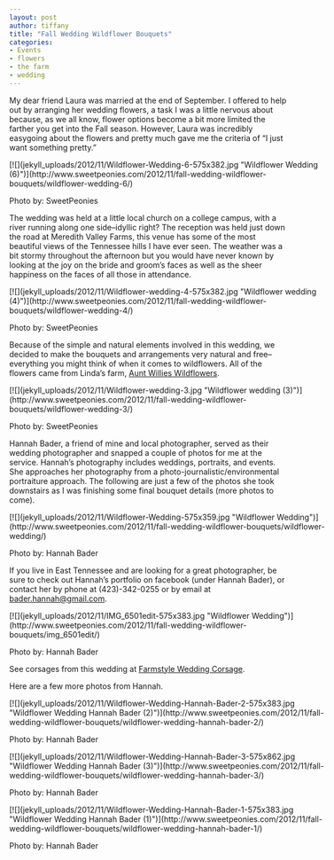 ```yaml
---
layout: post
author: tiffany
title: "Fall Wedding Wildflower Bouquets"
categories: 
- Events
- flowers
- the farm
- wedding
---
```


My dear friend Laura was married at the end of September. I offered to help out by arranging her wedding flowers, a task I was a little nervous about because, as we all know, flower options become a bit more limited the farther you get into the Fall season. However, Laura was incredibly easygoing about the flowers and pretty much gave me the criteria of “I just want something pretty.”

<div id="attachment_5075" style="width: 585px" class="wp-caption aligncenter">[![](jekyll_uploads/2012/11/Wildflower-Wedding-6-575x382.jpg "Wildflower Wedding (6)")](http://www.sweetpeonies.com/2012/11/fall-wedding-wildflower-bouquets/wildflower-wedding-6/)

Photo by: SweetPeonies

</div>

The wedding was held at a little local church on a college campus, with a river running along one side–idyllic right? The reception was held just down the road at Meredith Valley Farms, this venue has some of the most beautiful views of the Tennessee hills I have ever seen. The weather was a bit stormy throughout the afternoon but you would have never known by looking at the joy on the bride and groom’s faces as well as the sheer happiness on the faces of all those in attendance.

<div id="attachment_5070" style="width: 585px" class="wp-caption aligncenter">[![](jekyll_uploads/2012/11/Wildflower-wedding-4-575x382.jpg "Wildflower wedding (4)")](http://www.sweetpeonies.com/2012/11/fall-wedding-wildflower-bouquets/wildflower-wedding-4/)

Photo by: SweetPeonies

</div>

Because of the simple and natural elements involved in this wedding, we decided to make the bouquets and arrangements very natural and free–everything you might think of when it comes to wildflowers. All of the flowers came from Linda’s farm, [Aunt Willies Wildflowers](http://auntwillieswildflowers.com).

<div id="attachment_5069" style="width: 542px" class="wp-caption aligncenter">[![](jekyll_uploads/2012/11/Wildflower-wedding-3.jpg "Wildflower wedding (3)")](http://www.sweetpeonies.com/2012/11/fall-wedding-wildflower-bouquets/wildflower-wedding-3/)

Photo by: SweetPeonies

</div>

Hannah Bader, a friend of mine and local photographer, served as their wedding photographer and snapped a couple of photos for me at the service. Hannah’s photography includes weddings, portraits, and events. She approaches her photography from a photo-journalistic/environmental portraiture approach. The following are just a few of the photos she took downstairs as I was finishing some final bouquet details (more photos to come).

<div id="attachment_5072" style="width: 585px" class="wp-caption aligncenter">[![](jekyll_uploads/2012/11/Wildflower-Wedding-575x359.jpg "Wildflower Wedding")](http://www.sweetpeonies.com/2012/11/fall-wedding-wildflower-bouquets/wildflower-wedding/)

Photo by: Hannah Bader

</div>

If you live in East Tennessee and are looking for a great photographer, be sure to check out Hannah’s portfolio on facebook (under Hannah Bader), or contact her by phone at (423)-342-0255 or by email at bader.hannah@gmail.com.

<div id="attachment_5063" style="width: 585px" class="wp-caption aligncenter">[![](jekyll_uploads/2012/11/IMG_6501edit-575x383.jpg "Wildflower Wedding")](http://www.sweetpeonies.com/2012/11/fall-wedding-wildflower-bouquets/img_6501edit/)

Photo by: Hannah Bader

</div>

See corsages from this wedding at [Farmstyle Wedding Corsage](http://www.sweetpeonies.com/2012/09/farmstyle-wedding-corsage/ "Farmstyle Wedding Corsage").

Here are a few more photos from Hannah.

<div id="attachment_5082" style="width: 585px" class="wp-caption aligncenter">[![](jekyll_uploads/2012/11/Wildflower-Wedding-Hannah-Bader-2-575x383.jpg "Wildflower Wedding Hannah Bader (2)")](http://www.sweetpeonies.com/2012/11/fall-wedding-wildflower-bouquets/wildflower-wedding-hannah-bader-2/)

Photo by: Hannah Bader

</div>

<div id="attachment_5083" style="width: 585px" class="wp-caption aligncenter">[![](jekyll_uploads/2012/11/Wildflower-Wedding-Hannah-Bader-3-575x862.jpg "Wildflower Wedding Hannah Bader (3)")](http://www.sweetpeonies.com/2012/11/fall-wedding-wildflower-bouquets/wildflower-wedding-hannah-bader-3/)

Photo by: Hannah Bader

</div>

<div id="attachment_5081" style="width: 585px" class="wp-caption aligncenter">[![](jekyll_uploads/2012/11/Wildflower-Wedding-Hannah-Bader-1-575x383.jpg "Wildflower Wedding Hannah Bader (1)")](http://www.sweetpeonies.com/2012/11/fall-wedding-wildflower-bouquets/wildflower-wedding-hannah-bader-1/)

Photo by: Hannah Bader

</div>